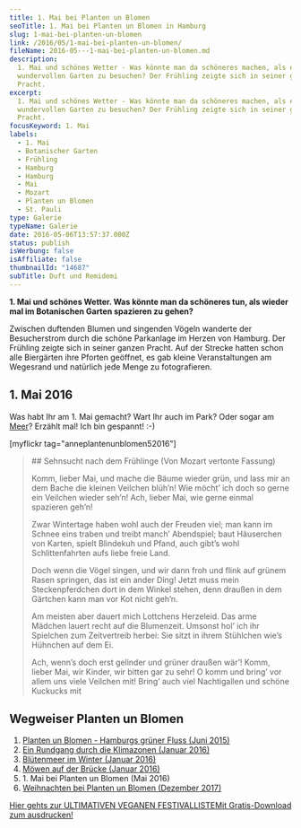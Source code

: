 ```yaml
---
title: 1. Mai bei Planten un Blomen
seoTitle: 1. Mai bei Planten un Blomen in Hamburg
slug: 1-mai-bei-planten-un-blomen
link: /2016/05/1-mai-bei-planten-un-blomen/
fileName: 2016-05---1-mai-bei-planten-un-blomen.md
description:
  1. Mai und schönes Wetter - Was könnte man da schöneres machen, als einen
  wundervollen Garten zu besuchen? Der Frühling zeigte sich in seiner ganzen
  Pracht.
excerpt:
  1. Mai und schönes Wetter - Was könnte man da schöneres machen, als einen
  wundervollen Garten zu besuchen? Der Frühling zeigte sich in seiner ganzen
  Pracht.
focusKeyword: 1. Mai
labels:
  - 1. Mai
  - Botanischer Garten
  - Frühling
  - Hamburg
  - Hamburg
  - Mai
  - Mozart
  - Planten un Blomen
  - St. Pauli
type: Galerie
typeName: Galerie
date: 2016-05-06T13:57:37.000Z
status: publish
isWerbung: false
isAffiliate: false
thumbnailId: "14687"
subTitle: Duft und Remidemi
---
```


<strong>1. Mai und schönes Wetter. Was könnte man da schöneres tun, als wieder
mal im Botanischen Garten spazieren zu gehen?</strong>

Zwischen duftenden Blumen und singenden Vögeln wanderte der Besucherstrom durch
die schöne Parkanlage im Herzen von Hamburg. Der Frühling zeigte sich in seiner
ganzen Pracht. Auf der Strecke hatten schon alle Biergärten ihre Pforten
geöffnet, es gab kleine Veranstaltungen am Wegesrand und natürlich jede Menge zu
fotografieren.

## 1. Mai 2016</strong>

Was habt Ihr am 1. Mai gemacht? Wart Ihr auch im Park? Oder sogar am
<a href="http://cardamonchai.com/2015/08/st-peter-ording/">Meer</a>? Erzählt
mal! Ich bin gespannt! :-)

[myflickr tag="anneplantenunblomen52016"]

<blockquote>
## Sehnsucht nach dem Frühlinge
(Von Mozart vertonte Fassung)

Komm, lieber Mai, und mache die Bäume wieder grün, und lass mir an dem Bache die
kleinen Veilchen blüh’n! Wie möcht’ ich doch so gerne ein Veilchen wieder seh’n!
Ach, lieber Mai, wie gerne einmal spazieren geh’n!

Zwar Wintertage haben wohl auch der Freuden viel; man kann im Schnee eins traben
und treibt manch’ Abendspiel; baut Häuserchen von Karten, spielt Blindekuh und
Pfand, auch gibt’s wohl Schlittenfahrten aufs liebe freie Land.

Doch wenn die Vögel singen, und wir dann froh und flink auf grünem Rasen
springen, das ist ein ander Ding! Jetzt muss mein Steckenpferdchen dort in dem
Winkel stehen, denn draußen in dem Gärtchen kann man vor Kot nicht geh’n.

Am meisten aber dauert mich Lottchens Herzeleid. Das arme Mädchen lauert recht
auf die Blumenzeit. Umsonst hol’ ich ihr Spielchen zum Zeitvertreib herbei: Sie
sitzt in ihrem Stühlchen wie’s Hühnchen auf dem Ei.

Ach, wenn’s doch erst gelinder und grüner draußen wär’! Komm, lieber Mai, wir
Kinder, wir bitten gar zu sehr! O komm und bring’ vor allem uns viele Veilchen
mit! Bring’ auch viel Nachtigallen und schöne Kuckucks mit</blockquote>

## Wegweiser Planten un Blomen

<ol>
 	<li><a href="/2015/06/planten-un-blomen/">Planten un Blomen - Hamburgs grüner Fluss (Juni 2015)</a><a href="/2016/01/ein-rundgang-durch-die-klimazonen-zum-neuen-jahr/">
</a></li>
 	<li><a href="/2016/01/ein-rundgang-durch-die-klimazonen-zum-neuen-jahr/">Ein Rundgang durch die Klimazonen (Januar 2016)</a></li>
 	<li><a href="/2016/01/bluetenpracht-im-winter/">Blütenmeer im Winter (Januar 2016)</a></li>
 	<li><a href="/2016/01/moewen-auf-der-bruecke/">Möwen auf der Brücke (Januar 2016)</a></li>
 	<li>1. Mai bei Planten un Blomen (Mai 2016)</li>
 	<li><a href="http://cardamonchai.com/2017/12/weihnachten-bei-planten-un-blomen/">Weihnachten bei Planten un Blomen (Dezember 2017)</a></li>
</ol>
<a class="banner banner-green" href="/2015/03/die-ultimative-vegane-festivalliste"><span class="head">Hier gehts zur ULTIMATIVEN VEGANEN FESTIVALLISTE</span><span class="text">Mit Gratis-Download zum ausdrucken!</span></a>
